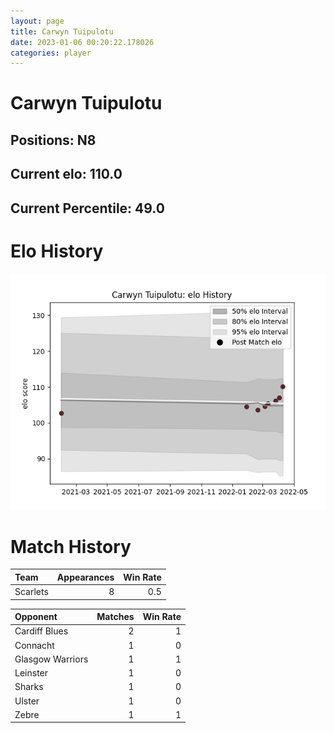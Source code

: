 ```yaml
---  
layout: page  
title: Carwyn Tuipulotu  
date: 2023-01-06 00:20:22.178026  
categories: player  
---
```

# Carwyn Tuipulotu

## Positions: N8

## Current elo: 110.0

## Current Percentile: 49.0

# Elo History


![elo history](history_CarwynTuipulotu.png)
# Match History


| Team     |   Appearances |   Win Rate |
|:---------|--------------:|-----------:|
| Scarlets |             8 |        0.5 |

| Opponent         |   Matches |   Win Rate |
|:-----------------|----------:|-----------:|
| Cardiff Blues    |         2 |          1 |
| Connacht         |         1 |          0 |
| Glasgow Warriors |         1 |          1 |
| Leinster         |         1 |          0 |
| Sharks           |         1 |          0 |
| Ulster           |         1 |          0 |
| Zebre            |         1 |          1 |